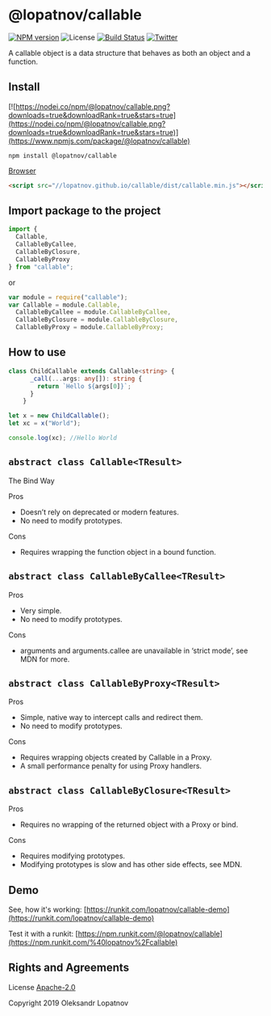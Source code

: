 # @lopatnov/callable

[![NPM version](https://badge.fury.io/js/%40lopatnov%2Fcallable.svg)](https://www.npmjs.com/package/@lopatnov/callable)
![License](https://img.shields.io/github/license/lopatnov/callable)
[![Build Status](https://travis-ci.org/lopatnov/callable.png?branch=master)](https://travis-ci.org/lopatnov/callable)
[![Twitter](https://img.shields.io/twitter/url?url=https%3A%2F%2Fwww.npmjs.com%2Fpackage%2F%40lopatnov%2Fcallable)](https://twitter.com/intent/tweet?text=Wow:&url=https%3A%2F%2Fwww.npmjs.com%2Fpackage%2F%40lopatnov%2Fcallable)

A callable object is a data structure that behaves as both an object and a function.

## Install

[![https://nodei.co/npm/@lopatnov/callable.png?downloads=true&downloadRank=true&stars=true](https://nodei.co/npm/@lopatnov/callable.png?downloads=true&downloadRank=true&stars=true)](https://www.npmjs.com/package/@lopatnov/callable)

```shell
npm install @lopatnov/callable
```

[Browser](//lopatnov.github.io/callable/dist/callable.js)

```html
<script src="//lopatnov.github.io/callable/dist/callable.min.js"></script>
```

## Import package to the project

```typescript
import {
  Callable,
  CallableByCallee,
  CallableByClosure,
  CallableByProxy
} from "callable";
```

or

```javascript
var module = require("callable");
var Callable = module.Callable,
  CallableByCallee = module.CallableByCallee,
  CallableByClosure = module.CallableByClosure,
  CallableByProxy = module.CallableByProxy;
```

## How to use

```typescript
class ChildCallable extends Callable<string> {
      _call(...args: any[]): string {
        return `Hello ${args[0]}`;
      }
    }

let x = new ChildCallable();
let xc = x("World");

console.log(xc); //Hello World
```

## `abstract class Callable<TResult>`

The Bind Way

Pros

- Doesn’t rely on deprecated or modern features.
- No need to modify prototypes.

Cons

- Requires wrapping the function object in a bound function.

## `abstract class CallableByCallee<TResult>`

Pros

- Very simple.
- No need to modify prototypes.

Cons

- arguments and arguments.callee are unavailable in ‘strict mode’, see MDN for more.

## `abstract class CallableByProxy<TResult>`

Pros

- Simple, native way to intercept calls and redirect them.
- No need to modify prototypes.

Cons

- Requires wrapping objects created by Callable in a Proxy.
- A small performance penalty for using Proxy handlers.

## `abstract class CallableByClosure<TResult>`

Pros

- Requires no wrapping of the returned object with a Proxy or bind.

Cons

- Requires modifying prototypes.
- Modifying prototypes is slow and has other side effects, see MDN.

## Demo

See, how it's working: [https://runkit.com/lopatnov/callable-demo](https://runkit.com/lopatnov/callable-demo)

Test it with a runkit: [https://npm.runkit.com/@lopatnov/callable](https://npm.runkit.com/%40lopatnov%2Fcallable)

## Rights and Agreements

License [Apache-2.0](https://github.com/lopatnov/callable/blob/master/LICENSE)

Copyright 2019 Oleksandr Lopatnov

